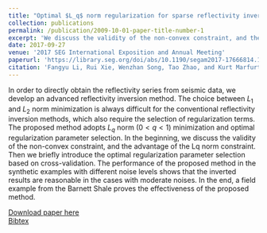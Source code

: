 ```yaml
---
title: "Optimal $L_q$ norm regularization for sparse reflectivity inversion"
collection: publications
permalink: /publication/2009-10-01-paper-title-number-1
excerpt: 'We discuss the validity of the non-convex constraint, and the advantage of the $L_q$ norm constraint. Then we briefly introduce the optimal regularization parameter selection based on cross-validation.'
date: 2017-09-27
venue: '2017 SEG International Exposition and Annual Meeting'
paperurl: 'https://library.seg.org/doi/abs/10.1190/segam2017-17666814.1'
citation: 'Fangyu Li, Rui Xie, Wenzhan Song, Tao Zhao, and Kurt Marfurt. "Optimal Lq norm regularization for sparse reflectivity inversion." In SEG Technical Program Expanded Abstracts 2017, pp. 677-681. Society of Exploration Geophysicists, 2017.'
---
```

In order to directly obtain the reflectivity series from seismic data, we develop an advanced reflectivity inversion method. The choice between $L_1$ and $L_2$ norm minimization is always difficult for the conventional reflectivity inversion methods, which also require the selection of regularization terms. The proposed method adopts $L_q$ norm ($0 < q < 1$) minimization and optimal regularization parameter selection. In the beginning, we discuss the validity of the non-convex constraint, and the advantage of the Lq norm constraint. Then we briefly introduce the optimal regularization parameter selection based on cross-validation. The performance of the proposed method in the synthetic examples with different noise levels shows that the inverted results are reasonable in the cases with moderate noises. In the end, a field example from the Barnett Shale proves the effectiveness of the proposed method.

[Download paper here](http://ruixie7.github.io/files/Li_Fangyu_SEG_2017_reflectivity_5page.pdf)  
 [Bibtex](http://ruixie7.github.io/files/li2017optimal.bib)
